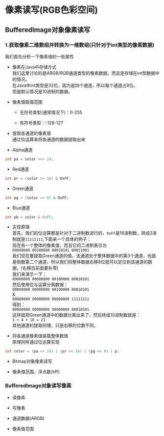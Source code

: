 # 像素读写(RGB色彩空间)            

##  BufferedImage对象像素读写        

### 1.获取像素二维数组并转换为一维数组(只针对于int类型的像素数据)               
  我们首先分析一下像素值的一些属性    

  + 像素在Java中存储方式     
  我们这里讨论的是ARGB/RGB通道类型的像素数据，而且是存储在int型数据中的情况。      
  在Java中int类型是32位，因为是四个通道，所以每个通道占8位。   
  但是默认情况是10进制的数据。     

  - 像素值取值范围    
    - 无符号类型(通常情况下)：0-255     

    - 有符号类型：-128-127     

  - 提取各通道的像素值          
  通过位运算来将各通道的数据提取出来     
   - Alpha通道         
   ```Java
   int pa = color >>> 24;
   ```     

   - Red通道     
   ```Java
   int pr = (color >> 16) & OxFF;
   ```     

   - Green通道    
   ```Java
   int pg = (color >> 8) & OxFF;
   ```   

   - Blue通道     
   ```Java
   int pb = color & 0xFF;
   ```

   - 实现原理      
   首先，我们的位运算都是针对于二进制数进行的，`0xFF`是16进制数，转成2进制就是`11111111`,下面来一个具体的例子：    
   现在有一个整体的像素值，而且它的二进制表示为    
   `00000000 00100000 00010101 00011001`     
   我们现在要提取Green通道的值，该通道处于整体数据中的第3个通道，也就是倒数第二个通道，所以我们将整体数据右移8位就可以定位到该通道的数据，(右移后前面要补零)   
   我们来演示一下：   
   `00000000 00000000 00100000 00010101`   
   然后使用位与运算分离数据：    
   `00000000 00000000 00100000 00010101`   
   &   
   `00000000 00000000 00000000 11111111`   
   得到：    
   `00000000 00000000 00000000 00010101`    
   这样就把Green通道中的数据分离出来了，然后转成10进制数就是：      
   `1 + 4 + 16 = 21`         
   其他通道的提取同理，只是右移的位数不同。       

   - 将各通道像素值装载整体数值      
   原理同样通过位运算实现     
   ```Java
   int color = (pa << 24) | (pr << 16) | (pg << 8) | p;
   ```   

   



















+ Bitmap对象像素读写     

+ 像素值范围，浮点数(tiff)      

### BufferedImage对象读写像素     

+ 读像素     

+ 写像素    

+ 通道数据(ARGB)     

+ 像素值范围      
